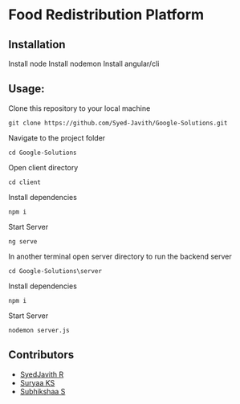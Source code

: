 # Food Redistribution Platform



## Installation
Install node
Install nodemon
Install angular/cli


## Usage:
Clone this repository to your local machine 
```
git clone https://github.com/Syed-Javith/Google-Solutions.git
```
Navigate to the project folder
```
cd Google-Solutions
```
Open client directory
```
cd client
```
Install dependencies
```
npm i
```
Start Server 
```
ng serve
```
In another terminal open server directory to run the backend server
```
cd Google-Solutions\server
```
Install dependencies
```
npm i
```
Start Server
```
nodemon server.js
```


## Contributors

- [SyedJavith R](https://github.com/Syed-Javith)
- [Suryaa KS](https://github.com/Subhikshaa23)
- [Subhikshaa S](https://github.com/Suryaa2004)

